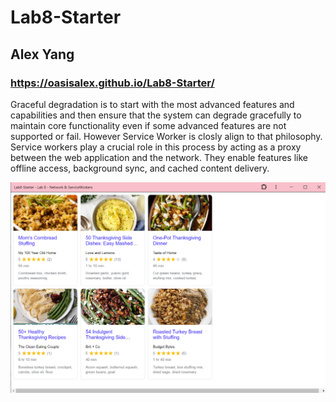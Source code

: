 # Lab8-Starter

## Alex Yang

### https://oasisalex.github.io/Lab8-Starter/

Graceful degradation is to start with the most advanced features and capabilities and then ensure that the system can degrade gracefully to maintain core functionality even if some advanced features are not supported or fail. However Service Worker is closly align to that philosophy. Service workers play a crucial role in this process by acting as a proxy between the web application and the network. They enable features like offline access, background sync, and cached content delivery. 

![pwa](pwa.PNG)